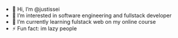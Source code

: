 - 👋 Hi, I’m @justissei
- 👀 I’m interested in software engineering and fullstack developer
- 🌱 I’m currently learning fulstack web on my online course
- ⚡ Fun fact: im lazy people

<!---
justissei/justissei is a ✨ special ✨ repository because its `README.md` (this file) appears on your GitHub profile.
You can click the Preview link to take a look at your changes.
--->
